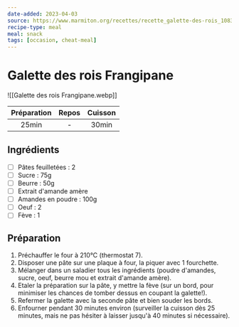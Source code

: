 ```yaml
---
date-added: 2023-04-03
source: https://www.marmiton.org/recettes/recette_galette-des-rois_10832.aspx
recipe-type: meal
meal: snack
tags: [occasion, cheat-meal]
---
```


# Galette des rois Frangipane

![[Galette des rois Frangipane.webp]]

| Préparation | Repos | Cuisson |
|:-----------:|:-----:|:-------:|
|    25min    |   -   |  30min  |

## Ingrédients

- [ ] Pâtes feuilletées : 2
- [ ] Sucre : 75g
- [ ] Beurre : 50g
- [ ] Extrait d'amande amère
- [ ] Amandes en poudre : 100g
- [ ] Oeuf : 2
- [ ] Fève : 1

## Préparation

1. Préchauffer le four à 210°C (thermostat 7).
2. Disposer une pâte sur une plaque à four, la piquer avec 1 fourchette.
3. Mélanger dans un saladier tous les ingrédients (poudre d'amandes, sucre, oeuf, beurre mou et extrait d'amande amère).
4. Etaler la préparation sur la pâte, y mettre la fève (sur un bord, pour minimiser les chances de tomber dessus en coupant la galette!).
5. Refermer la galette avec la seconde pâte et bien souder les bords.
6. Enfourner pendant 30 minutes environ (surveiller la cuisson dès 25 minutes, mais ne pas hésiter à laisser jusqu'à 40 minutes si nécessaire).
